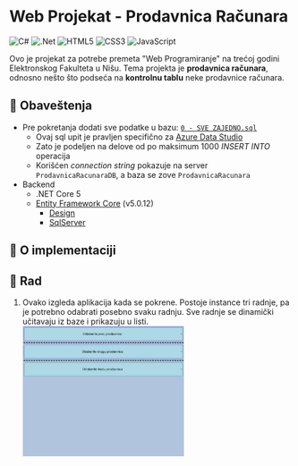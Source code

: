 # Web Projekat - Prodavnica Računara

<!-- bedzevi -->
![C#](https://img.shields.io/badge/c%23-%23239120.svg?logo=c-sharp&logoColor=white)
![.Net](https://img.shields.io/badge/.NET-5C2D91?logo=.net&logoColor=white)
![HTML5](https://img.shields.io/badge/html5-%23E34F26.svg?logo=html5&logoColor=white)
![CSS3](https://img.shields.io/badge/css3-%231572B6.svg?logo=css3&logoColor=white)
![JavaScript](https://img.shields.io/badge/javascript-%23323330.svg?logo=javascript&logoColor=%23F7DF1E)

Ovo je projekat za potrebe premeta "Web Programiranje" na trećoj godini Elektronskog Fakulteta u Nišu. Tema projekta je **prodavnica računara**,
odnosno nešto što podseća na **kontrolnu tablu** neke prodavnice računara.

## 📝 Obaveštenja
- Pre pokretanja dodati sve podatke u bazu: [`0 - SVE ZAJEDNO.sql`](https://github.com/xTeamStanly/WebProjekat-ProdavnicaRacunara/blob/main/Podaci/0%20-%20SVE%20ZAJEDNO.sql)
  - Ovaj sql upit je pravljen specifično za [Azure Data Studio](https://github.com/microsoft/azuredatastudio)
  - Zato je podeljen na delove od po maksimum 1000 _INSERT INTO_ operacija
  - Korišćen _connection string_ pokazuje na server `ProdavnicaRacunaraDB`, a baza se zove `ProdavnicaRacunara`
- Backend
  - .NET Core 5
  - [Entity Framework Core](https://www.nuget.org/packages/Microsoft.EntityFrameworkCore/5.0.12) (v5.0.12)
    - [Design](https://www.nuget.org/packages/Microsoft.EntityFrameworkCore.Design/5.0.12)
    - [SqlServer](https://www.nuget.org/packages/Microsoft.EntityFrameworkCore.SqlServer/5.0.12)

## 📖 O implementaciji



## 🧰 Rad
  1. Ovako izgleda aplikacija kada se pokrene. Postoje instance tri radnje, pa je potrebno odabrati
    posebno svaku radnju. Sve radnje se dinamički učitavaju iz baze i prikazuju u listi.
    <div style="width: 60%; height: 60%">
      ![Slika1](assets/slika1.png)
    </div>
